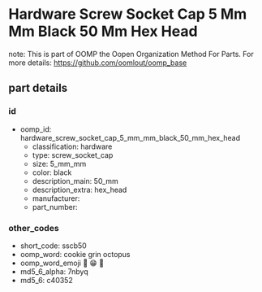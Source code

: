 # Hardware Screw Socket Cap 5 Mm Mm Black 50 Mm Hex Head  

note: This is part of OOMP the Oopen Organization Method For Parts. For more details: https://github.com/oomlout/oomp_base

##  part details





### id
* oomp_id: hardware_screw_socket_cap_5_mm_mm_black_50_mm_hex_head
  * classification: hardware
  * type: screw_socket_cap
  * size: 5_mm_mm
  * color: black
  * description_main: 50_mm
  * description_extra: hex_head
  * manufacturer: 
  * part_number: 

### other_codes
* short_code: sscb50
* oomp_word: cookie grin octopus
* oomp_word_emoji :cookie: :grin: :octopus:
* md5_6_alpha: 7nbyq
* md5_6: c40352